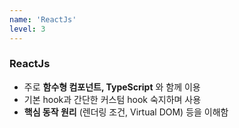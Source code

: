 ```yaml
---
name: 'ReactJs'
level: 3
---
```


### ReactJs

- 주로 **함수형 컴포넌트, TypeScript** 와 함께 이용
- 기본 hook과 간단한 커스텀 hook 숙지하며 사용
- **핵심 동작 원리** (렌더링 조건, Virtual DOM) 등을 이해함

